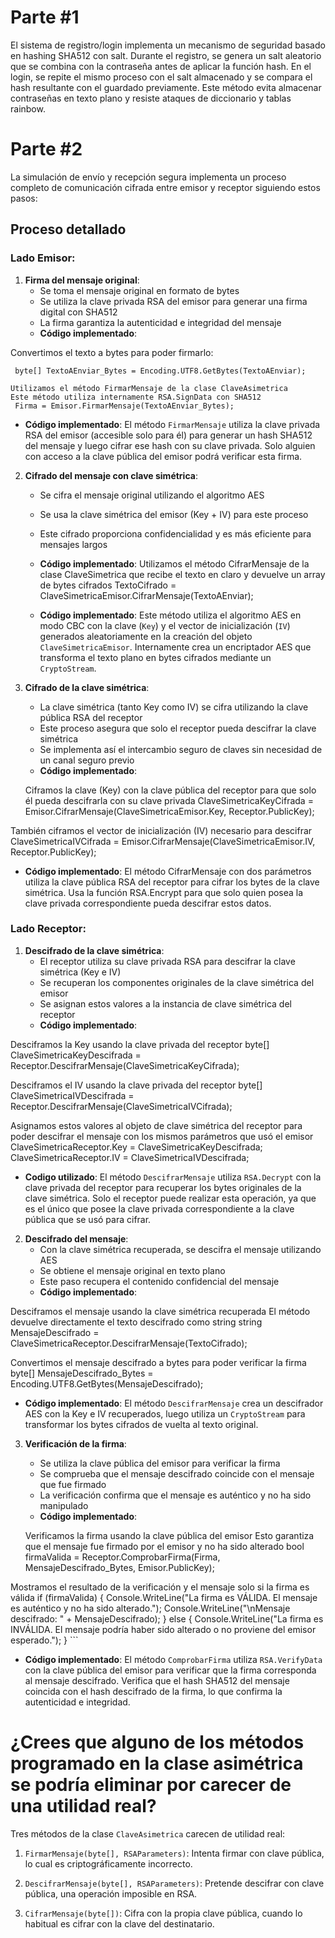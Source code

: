 # Parte #1

El sistema de registro/login implementa un mecanismo de seguridad basado en hashing SHA512 con salt. Durante el registro, se genera un salt aleatorio que se combina con la contraseña antes de aplicar la función hash. En el login, se repite el mismo proceso con el salt almacenado y se compara el hash resultante con el guardado previamente. Este método evita almacenar contraseñas en texto plano y resiste ataques de diccionario y tablas rainbow.

# Parte #2

La simulación de envío y recepción segura implementa un proceso completo de comunicación cifrada entre emisor y receptor siguiendo estos pasos:

## Proceso detallado

### Lado Emisor:

1. **Firma del mensaje original**: 
   - Se toma el mensaje original en formato de bytes
   - Se utiliza la clave privada RSA del emisor para generar una firma digital con SHA512
   - La firma garantiza la autenticidad e integridad del mensaje
   - **Código implementado**: 

Convertimos el texto a bytes para poder firmarlo:

     byte[] TextoAEnviar_Bytes = Encoding.UTF8.GetBytes(TextoAEnviar);
     
    Utilizamos el método FirmarMensaje de la clase ClaveAsimetrica
    Este método utiliza internamente RSA.SignData con SHA512
     Firma = Emisor.FirmarMensaje(TextoAEnviar_Bytes);

   - **Código implementado**: El método `FirmarMensaje` utiliza la clave privada RSA del emisor (accesible solo para él) para generar un hash SHA512 del mensaje y luego cifrar ese hash con su clave privada. Solo alguien con acceso a la clave pública del emisor podrá verificar esta firma.

2. **Cifrado del mensaje con clave simétrica**:
   - Se cifra el mensaje original utilizando el algoritmo AES
   - Se usa la clave simétrica del emisor (Key + IV) para este proceso
   - Este cifrado proporciona confidencialidad y es más eficiente para mensajes largos
   - **Código implementado**: 
Utilizamos el método CifrarMensaje de la clase ClaveSimetrica que recibe el texto en claro y devuelve un array de bytes cifrados
     TextoCifrado = ClaveSimetricaEmisor.CifrarMensaje(TextoAEnviar);

   - **Código implementado**: Este método utiliza el algoritmo AES en modo CBC con la clave (`Key`) y el vector de inicialización (`IV`) generados aleatoriamente en la creación del objeto `ClaveSimetricaEmisor`. Internamente crea un encriptador AES que transforma el texto plano en bytes cifrados mediante un `CryptoStream`.

3. **Cifrado de la clave simétrica**:
   - La clave simétrica (tanto Key como IV) se cifra utilizando la clave pública RSA del receptor
   - Este proceso asegura que solo el receptor pueda descifrar la clave simétrica
   - Se implementa así el intercambio seguro de claves sin necesidad de un canal seguro previo
   - **Código implementado**:

   Ciframos la clave (Key) con la clave pública del receptor para que solo él pueda descifrarla con su clave privada
     ClaveSimetricaKeyCifrada = Emisor.CifrarMensaje(ClaveSimetricaEmisor.Key, Receptor.PublicKey);
     
También ciframos el vector de inicialización (IV) necesario para descifrar
     ClaveSimetricaIVCifrada = Emisor.CifrarMensaje(ClaveSimetricaEmisor.IV, Receptor.PublicKey);

   - **Código implementado**: El método CifrarMensaje con dos parámetros utiliza la clave pública RSA del receptor para cifrar los bytes de la clave simétrica. Usa la función RSA.Encrypt para que solo quien posea la clave privada correspondiente pueda descifrar estos datos.

### Lado Receptor:

1. **Descifrado de la clave simétrica**:
   - El receptor utiliza su clave privada RSA para descifrar la clave simétrica (Key e IV)
   - Se recuperan los componentes originales de la clave simétrica del emisor
   - Se asignan estos valores a la instancia de clave simétrica del receptor
   - **Código implementado**:

Desciframos la Key usando la clave privada del receptor
     byte[] ClaveSimetricaKeyDescifrada = Receptor.DescifrarMensaje(ClaveSimetricaKeyCifrada);
     
Desciframos el IV usando la clave privada del receptor
     byte[] ClaveSimetricaIVDescifrada = Receptor.DescifrarMensaje(ClaveSimetricaIVCifrada);
     
 Asignamos estos valores al objeto de clave simétrica del receptor para poder descifrar el mensaje con los mismos parámetros que usó el emisor
     ClaveSimetricaReceptor.Key = ClaveSimetricaKeyDescifrada;
     ClaveSimetricaReceptor.IV = ClaveSimetricaIVDescifrada;

   - **Codigo utilizado**: El método `DescifrarMensaje` utiliza `RSA.Decrypt` con la clave privada del receptor para recuperar los bytes originales de la clave simétrica. Solo el receptor puede realizar esta operación, ya que es el único que posee la clave privada correspondiente a la clave pública que se usó para cifrar.

2. **Descifrado del mensaje**:
   - Con la clave simétrica recuperada, se descifra el mensaje utilizando AES
   - Se obtiene el mensaje original en texto plano
   - Este paso recupera el contenido confidencial del mensaje
   - **Código implementado**:

Desciframos el mensaje usando la clave simétrica recuperada
El método devuelve directamente el texto descifrado como string
     string MensajeDescifrado = ClaveSimetricaReceptor.DescifrarMensaje(TextoCifrado);
     
Convertimos el mensaje descifrado a bytes para poder verificar la firma
     byte[] MensajeDescifrado_Bytes = Encoding.UTF8.GetBytes(MensajeDescifrado);

   - **Código implementado**: El método `DescifrarMensaje` crea un descifrador AES con la Key e IV recuperados, luego utiliza un `CryptoStream` para transformar los bytes cifrados de vuelta al texto original.
3. **Verificación de la firma**:
   - Se utiliza la clave pública del emisor para verificar la firma
   - Se comprueba que el mensaje descifrado coincide con el mensaje que fue firmado
   - La verificación confirma que el mensaje es auténtico y no ha sido manipulado
   - **Código implementado**:

    Verificamos la firma usando la clave pública del emisor
    Esto garantiza que el mensaje fue firmado por el emisor y no ha sido alterado
     bool firmaValida = Receptor.ComprobarFirma(Firma, MensajeDescifrado_Bytes, Emisor.PublicKey);
     
Mostramos el resultado de la verificación y el mensaje solo si la firma es válida
     if (firmaValida) {
         Console.WriteLine("La firma es VÁLIDA. El mensaje es auténtico y no ha sido alterado.");
         Console.WriteLine("\nMensaje descifrado: " + MensajeDescifrado);
     } else {
         Console.WriteLine("La firma es INVÁLIDA. El mensaje podría haber sido alterado o no proviene del emisor esperado.");
     }
     ```
   - **Código implementado**: El método `ComprobarFirma` utiliza `RSA.VerifyData` con la clave pública del emisor para verificar que la firma corresponda al mensaje descifrado. Verifica que el hash SHA512 del mensaje coincida con el hash descifrado de la firma, lo que confirma la autenticidad e integridad.

# ¿Crees que alguno de los métodos programado en la clase asimétrica se podría eliminar por carecer de una utilidad real?

Tres métodos de la clase `ClaveAsimetrica` carecen de utilidad real:

1. `FirmarMensaje(byte[], RSAParameters)`: Intenta firmar con clave pública, lo cual es criptográficamente incorrecto.

2. `DescifrarMensaje(byte[], RSAParameters)`: Pretende descifrar con clave pública, una operación imposible en RSA.

3. `CifrarMensaje(byte[])`: Cifra con la propia clave pública, cuando lo habitual es cifrar con la clave del destinatario.


